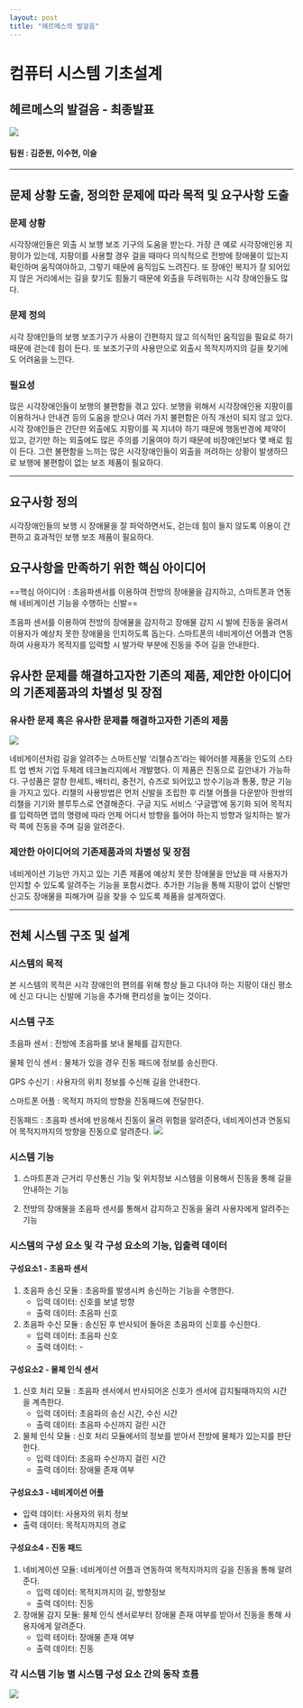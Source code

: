 ```yaml
---
layout: post
title: "헤르메스의 발걸음"
---
```


# 컴퓨터 시스템 기초설계
##  헤르메스의 발걸음 - 최종발표


![](https://raw.githubusercontent.com/bada7211/bada7211.github.com/master/8.png)

#### 팀원 : 김준원, 이수현, 이슬




* * *


## 문제 상황 도출, 정의한 문제에 따라 목적 및 요구사항 도출

### 문제 상황

시각장애인들은 외출 시 보행 보조 기구의 도움을 받는다. 가장 큰 예로 시각장애인용 지팡이가 있는데, 지팡이를 사용할 경우 걸을 때마다 의식적으로 전방에 장애물이 있는지 확인하며 움직여야하고, 그렇기 때문에 움직임도 느려진다. 또 장애인 복지가 잘 되어있지 않은 거리에서는 길을 찾기도 힘들기 때문에 외출을 두려워하는 시각 장애인들도 많다.

### 문제 정의

시각 장애인들의 보행 보조기구가 사용이 간편하지 않고 의식적인 움직임을 필요로 하기 때문에 걷는데 힘이 든다. 또 보조기구의 사용만으로 외출시 목적지까지의 길을 찾기에도 어려움을 느낀다.

### 필요성

많은 시각장애인들이 보행의 불편함을 겪고 있다. 보행을 위해서 시각장애인용 지팡이를 이용하거나 안내견 등의 도움을 받으나 여러 가지 불편함은 아직 개선이 되지 않고 있다. 시각 장애인들은 간단한 외출에도 지팡이를 꼭 지녀야 하기 때문에 행동반경에 제약이 있고, 걷기만 하는 외출에도 많은 주의를 기울여야 하기 때문에 비장애인보다 몇 배로 힘이 든다. 그런 불편함을 느끼는 많은 시각장애인들이 외출을 꺼려하는 상황이 발생하므로 보행에 불편함이 없는 보조 제품이 필요하다.


* * *

## 요구사항 정의

시각장애인들의 보행 시 장애물을 잘 파악하면서도, 걷는데 힘이 들지 않도록 이용이 간편하고 효과적인 보행 보조 제품이 필요하다.

## 요구사항을 만족하기 위한 핵심 아이디어

==핵심 아이디어 : 초음파센서를 이용하여 전방의 장애물을 감지하고, 스마트폰과 연동해 네비게이션 기능을 수행하는 신발==

초음파 센서를 이용하여 전방의 장애물을 감지하고 장애물 감지 시 발에 진동을 울려서 이용자가 예상치 못한 장애물을 인지하도록 돕는다. 스마트폰의 네비게이션 어플과 연동하여 사용자가 목적지를 입력할 시 발가락 부분에 진동을 주어 길을 안내한다.

## 유사한 문제를 해결하고자한 기존의 제품, 제안한 아이디어의 기존제품과의 차별성 및 장점

### 유사한 문제 혹은 유사한 문제를 해결하고자한 기존의 제품

![](https://raw.githubusercontent.com/bada7211/bada7211.github.com/master/3.jpg)

네비게이션처럼 길을 알려주는 스마트신발 ‘리챌슈즈’라는 웨어러블 제품을 인도의 스타트 업 벤처 기업 두체레 테크놀리지에서 개발했다. 이 제품은 진동으로 길안내가 가능하다.
구성품은 깔창 한세트, 배터리, 충전기, 슈즈로 되어있고 방수기능과 통풍, 향균 기능을 가지고 있다. 리챌의 사용방법은 먼저 신발을 조립한 후 리챌 어플을 다운받아 한쌍의 리챌을 기기와 블루투스로 연결해준다. 구글 지도 서비스 ‘구글맵’에 동기화 되어 목적지를 입력하면 앱의 명령에 따라 언제 어디서 방향을 틀어야 하는지 방향과 일치하는 발가락 쪽에 진동을 주며 길을 알려준다.

### 제안한 아이디어의 기존제품과의 차별성 및 장점

네비게이션 기능만 가지고 있는 기존 제품에 예상치 못한 장애물을 만났을 때 사용자가 인지할 수 있도록 알려주는 기능을 포함시켰다. 추가한 기능을 통해 지팡이 없이 신발만 신고도 장애물을 피해가며 길을 찾을 수 있도록 제품을 설계하였다.

* * *


## 전체 시스템 구조 및 설계

### 시스템의 목적

본 시스템의 목적은 시각 장애인의 편의를 위해 항상 들고 다녀야 하는 지팡이 대신 평소에 신고 다니는 신발에 기능을 추가해 편리성을 높이는 것이다.

### 시스템 구조

초음파 센서 : 전방에 초음파를 보내 물체를 감지한다.

물체 인식 센서 : 물체가 있을 경우 진동 패드에 정보를 송신한다.

GPS 수신기 : 사용자의 위치 정보를 수신해 길을 안내한다.

스마트폰 어플 : 목적지 까지의 방향을 진동패드에 전달한다.

진동패드 : 초음파 센서에 반응해서 진동이 울려 위험을 알려준다, 네비게이션과 연동되어 목적지까지의 방향을 진동으로 알려준다.
![](https://raw.githubusercontent.com/bada7211/bada7211.github.com/master/4.png)

### 시스템 기능

1. 스마트폰과 근거리 무선통신 기능 및 위치정보 시스템을 이용해서 진동을 통해 길을 안내하는 기능

2. 전방의 장애물을 초음파 센서를 통해서 감지하고 진동을 울려 사용자에게 알려주는 기능


### 시스템의 구성 요소 및 각 구성 요소의 기능, 입출력 데이터

#### 구성요소1 - 초음파 센서
1. 초음파 송신 모듈 : 초음파를 발생시켜 송신하는 기능을 수행한다.
   - 입력 데이터: 신호를 보낼 방향
   - 출력 데이터: 초음파 신호
2. 초음파 수신 모듈 : 송신된 후 반사되어 돌아온 초음파의 신호를 수신한다.
   - 입력 데이터: 초음파 신호
   - 출력 데이터: -

#### 구성요소2 - 물체 인식 센서
1. 신호 처리 모듈 : 초음파 센서에서 반사되어온 신호가 센서에 감지될때까지의 시간을 계측한다.
   - 입력 데이터: 초음파의 송신 시간, 수신 시간
   - 출력 데이터: 초음파 수신까지 걸린 시간
2. 물체 인식 모듈 : 신호 처리 모듈에서의 정보를 받아서 전방에 물체가 있는지를 판단한다.
   - 입력 데이터: 초음파 수신까지 걸린 시간
   - 출력 데이터: 장애물 존재 여부
   
#### 구성요소3 - 네비게이션 어플
   - 입력 데이터: 사용자의 위치 정보
   - 출력 데이터: 목적지까지의 경로
   
#### 구성요소4 - 진동 패드
1. 네비게이션 모듈: 네비게이션 어플과 연동하여 목적지까지의 길을 진동을 통해 알려준다.
   - 입력 데이터: 목적지까지의 길, 방향정보
   - 출력 데이터: 진동
2. 장애물 감지 모듈: 물체 인식 센서로부터 장애물 존재 여부를 받아서 진동을 통해 사용자에게 알려준다.
   - 입력 테이터: 장애물 존재 여부
   - 출력 데이터: 진동

### 각 시스템 기능 별 시스템 구성 요소 간의 동작 흐름

![](https://raw.githubusercontent.com/bada7211/bada7211.github.com/master/5.jpg)
